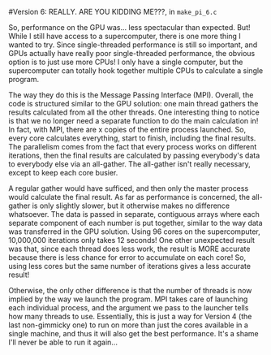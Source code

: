 #Version 6: REALLY. ARE YOU KIDDING ME???, in `make_pi_6.c`

So, performance on the GPU was... less spectacular than expected.  But!  While I still have access to a supercomputer, there is one more thing I wanted to try.  Since single-threaded performance is still so important, and GPUs actually have really poor single-threaded performance, the obvious option is to just use more CPUs!  I only have a single computer, but the supercomputer can totally hook together multiple CPUs to calculate a single program.  

The way they do this is the Message Passing Interface (MPI).  Overall, the code is structured similar to the GPU solution:  one main thread gathers the results calculated from all the other threads.  One interesting thing to notice is that we no longer need a separate function to do the main calculation in!  In fact, with MPI, there are x copies of the entire process launched.  So, every core calculates everything, start to finish, including the final results.  The parallelism comes from the fact that every process works on different iterations, then the final results are calculated by passing everybody's data to everybody else via an all-gather.  The all-gather isn't really necessary, except to keep each core busier.  

A regular gather would have sufficed, and then only the master process would calculate the final result.  As far as performance is concerned, the all-gather is only slightly slower, but it otherwise makes no difference whatsoever.  The data is passed in separate, contiguous arrays where each separate component of each number is put together, similar to the way data was transferred in the GPU solution.  Using 96 cores on the supercomputer, 10,000,000 iterations only takes 12 seconds!  One other unexpected result was that, since each thread does less work, the result is MORE accurate because there is less chance for error to accumulate on each core!  So, using less cores but the same number of iterations gives a less accurate result!  

Otherwise, the only other difference is that the number of threads is now implied by the way we launch the program.  MPI takes care of launching each individual process, and the argument we pass to the launcher tells how many threads to use.  Essentially, this is just a way for Version 4 (the last non-gimmicky one) to run on more than just the cores available in a single machine, and thus it will also get the best performance.  It's a shame I'll never be able to run it again... 
